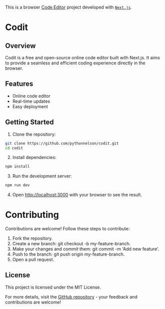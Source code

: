 This is a browser [Code Editor](https://codit-hazel.vercel.app/) project developed with [`Next.js`](https://nextjs.org).

# Codit

## Overview

Codit is a free and open-source online code editor built with Next.js. It aims to provide a seamless and efficient coding experience directly in the browser.

## Features

- Online code editor
- Real-time updates
- Easy deployment

## Getting Started

1. Clone the repository:

```bash
git clone https://github.com/pythonnelson/codit.git
cd codit
```

2. Install dependencies:

```bash
npm install
```

3. Run the development server:

```bash
npm run dev
```

4. Open [http://localhost:3000](http://localhost:3000) with your browser to see the result.

# Contributing

Contributions are welcome! Follow these steps to contribute:

1. Fork the repository.
2. Create a new branch: git checkout -b my-feature-branch.
3. Make your changes and commit them: git commit -m 'Add new feature'.
4. Push to the branch: git push origin my-feature-branch.
5. Open a pull request.

## License

This project is licensed under the MIT License.

For more details, visit the [GitHub repository](https://github.com/pythonnelson/codit/) - your feedback and contributions are welcome!

